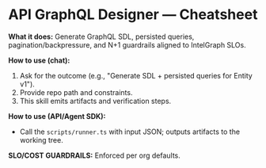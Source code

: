 # API GraphQL Designer — Cheatsheet

**What it does:** Generate GraphQL SDL, persisted queries, pagination/backpressure, and N+1 guardrails aligned to IntelGraph SLOs.

**How to use (chat):**
1) Ask for the outcome (e.g., "Generate SDL + persisted queries for Entity v1").
2) Provide repo path and constraints.
3) This skill emits artifacts and verification steps.

**How to use (API/Agent SDK):**
- Call the `scripts/runner.ts` with input JSON; outputs artifacts to the working tree.

**SLO/COST GUARDRAILS:** Enforced per org defaults.
